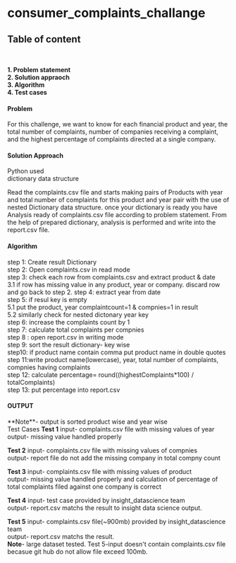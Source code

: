 # <h1>consumer_complaints_challange</h1>

<h2>Table of content</h2> <br>

<b>1. Problem statement</b><br>
<b>2. Solution appraoch</b><br>
<b>3. Algorithm</b><br>
<b>4. Test cases</b><br>


<h4>Problem</h4>
<P>For this challenge, we want to know for each financial product and year, the total number of complaints, number of companies receiving a complaint, and the highest percentage of complaints directed at a single company.
  
  
<h4>Solution Approach</h4>
      Python used<br>
      dictionary data structure<br>
  <p> Read the complaints.csv file and starts making pairs of Products with year and total number of complaints for this product and year pair with the use of nested Dictionary data structure. once your dictionary is ready you have Analysis ready of complaints.csv file according to problem statement. From the help of prepared dictionary, analysis is performed and write into the report.csv file. 

<h4>Algorithm</h4>
step 1: Create result Dictionary<br>
step 2: Open complaints.csv in read mode<br>
step 3: check each row from complaints.csv and extract product & date<br>
      3.1 if row has missing value in any product, year or company. discard row and go back to step 2.
step 4: extract year from date<br>
step 5: if resul key is empty <br>
        5.1 put the product, year complaintcount=1 & compnies=1 in result<br>
        5.2 similarly check for nested dictonary year key<br>
step 6: increase the complaints count by 1<br>
step 7: calculate total complaints per compnies<br>
step 8 : open report.csv in writing mode<br>
step 9: sort the result dictionary- key wise<br>
step10: if product name contain comma put product name in double quotes<br>
step 11:write product name(lowercase), year, total number of complaints, compnies having complaints <br>
step 12: calculate percentage= round((highestComplaints*100) / totalComplaints) <br>
step 13: put percentage into report.csv<br>

<h4>OUTPUT</h4>
**Note**- output is sorted product wise and year wise<br>
<h7>Test Cases</h>
<b>Test 1</b>
      input- complaints.csv file with missing values of year <br>
      output- missing value handled properly<br>
      
<b>Test 2</b>
      input- complaints.csv file with missing values of compnies<br>
      output- report file do not add the missing company in total compny count<br>
      
      
 <b>Test 3</b>
     input- complaints.csv file with missing values of product <br>
      output- missing value handled properly and calculation of percentage of total complaints filed against one company  is correct<br>
     

<b>Test 4</b>
      input- test case provided by insight_datascience team<br>
      output- report.csv matchs the result to insight data science output.<br>
      
 <b>Test 5</b>
      input- complaints.csv file(~900mb) provided by insight_datascience team<br>
      output- report.csv matchs the result. <br>
      **Note**- large dataset tested. Test 5-input doesn't contain complaints.csv file becasue git hub do not allow file exceed 100mb.<br>
